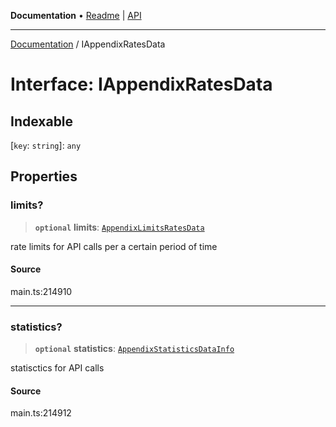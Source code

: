 **Documentation** • [Readme](../README.md) \| [API](../globals.md)

***

[Documentation](../README.md) / IAppendixRatesData

# Interface: IAppendixRatesData

## Indexable

 \[`key`: `string`\]: `any`

## Properties

### limits?

> **`optional`** **limits**: [`AppendixLimitsRatesData`](../classes/AppendixLimitsRatesData.md)

rate limits for API calls per a certain period of time

#### Source

main.ts:214910

***

### statistics?

> **`optional`** **statistics**: [`AppendixStatisticsDataInfo`](../classes/AppendixStatisticsDataInfo.md)

statisctics for API calls

#### Source

main.ts:214912
